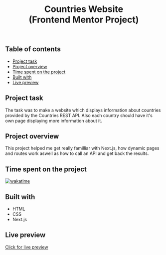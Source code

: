 <h1 align="center">
  Countries Website
  <br>
  (Frontend Mentor Project)
</h1>
<br>


## Table of contents
- [Project task](#project-task)
- [Project overview](#project-overview)
- [Time spent on the project](#time-spent-on-the-project)
- [Built with](#built-with)
- [Live preview](#live-preview)


## Project task
The task was to make a website which displays information about countries provided by the Countries REST API. Also each country should have it's own page displaying more information about it.

## Project overview
This project helped me get really familliar with Next.js, how dynamic pages and routes work aswell as how to call an API and get back the results.

## Time spent on the project
[![wakatime](https://wakatime.com/badge/user/221cdb16-58a4-49ad-833d-8f3db44055f4/project/42084f39-507a-4308-a78d-deafc9a63990.svg)](https://wakatime.com/badge/user/221cdb16-58a4-49ad-833d-8f3db44055f4/project/42084f39-507a-4308-a78d-deafc9a63990)

## Built with
- HTML
- CSS
- Next.js

## Live preview
[Click for live preview](https://countries-rest-chi.vercel.app/)

